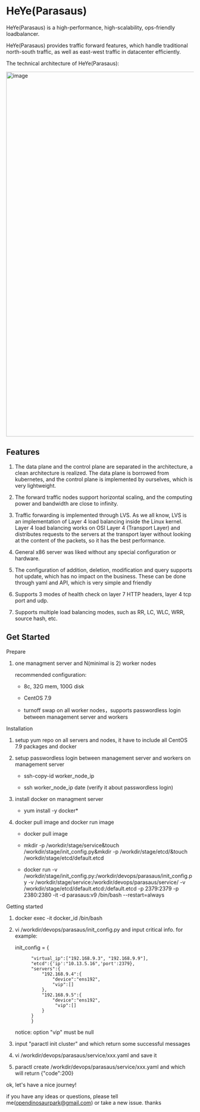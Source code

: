 # HeYe(Parasaus)

HeYe(Parasaus) is a high-performance, high-scalability, ops-friendly loadbalancer.

HeYe(Parasaus) provides traffic forward features, which handle traditional north-south traffic, as well as east-west traffic in datacenter efficiently.

The technical architecture of HeYe(Parasaus):

<img width="978" alt="image" src="https://user-images.githubusercontent.com/104561610/198887824-a14f5d78-7bb1-4d7a-a33b-0e63125714d4.png">

Features
------------------------
1. The data plane and the control plane are separated in the architecture, a clean architecture is realized. The data plane is borrowed from kubernetes, and the control plane is implemented by ourselves, which is very lightweight.

2. The forward traffic nodes support horizontal scaling, and the computing power and bandwidth are close to infinity.

3. Traffic forwarding is implemented through LVS. As we all know, LVS is an implementation of Layer 4 load balancing inside the Linux kernel. Layer 4 load balancing works on OSI Layer 4 (Transport Layer) and distributes requests to the servers at the transport layer without looking at the content of the packets, so it has the best performance.

4. General x86 server was liked without any special configuration or hardware.

5. The configuration of addition, deletion, modification and query supports hot update, which has no impact on the business. These can be done through yaml and API, which is very simple and friendly

6. Supports 3 modes of health check on layer 7 HTTP headers, layer 4 tcp port and udp.

7. Supports multiple load balancing modes, such as RR, LC, WLC, WRR, source hash, etc.

Get Started
----------------------------

Prepare

  1. one managment server and N(minimal is 2) worker nodes

     recommended configuration: 

     * 8c, 32G mem, 100G disk
     
     * CentOS 7.9

     * turnoff swap on all worker nodes，supports passwordless login between management server and workers

Installation

  1. setup yum repo on all servers and nodes, it have to include all CentOS 7.9 packages and docker

  2. setup passwordless login between management server and workers on management server
     
     * ssh-copy-id worker_node_ip

     * ssh worker_node_ip date (verify it about passwordless login)
 
  3. install docker on managment server

     * yum install -y docker*

  4. docker pull image and docker run image

     * docker pull image

     * mkdir -p /workdir/stage/service&touch /workdir/stage/init_config.py&mkdir -p /workdir/stage/etcd/&touch /workdir/stage/etcd/default.etcd

     * docker run -v /workdir/stage/init_config.py:/workdir/devops/parasaus/init_config.py -v /workdir/stage/service:/workdir/devops/parasaus/service/ -v /workdir/stage/etcd/default.etcd:/default.etcd -p 2379:2379 -p 2380:2380 -it -d parasaus:v9 /bin/bash --restart=always

Getting started

  1. docker exec -it docker_id /bin/bash 
  
  2. vi /workdir/devops/parasaus/init_config.py and input critical info. for example:
  
     init_config = {
     
               "virtual_ip":["192.168.9.3", "192.168.9.9"],
               "etcd":{'ip':"10.13.5.16",'port':2379},
               "servers":{
                   "192.168.9.4":{
                       "device":"ens192",
                       "vip":[]
                   },
                   "192.168.9.5":{
                       "device":"ens192",
                        "vip":[]
                   }
               }
               }
               
     notice: option "vip" must be null
  
  3. input "paractl init cluster" and which return some successful messages

  4. vi /workdir/devops/parasaus/service/xxx.yaml and save it
  
  5. paractl create /workdir/devops/parasaus/service/xxx.yaml and which will return {"code":200}

ok, let's have a nice journey!
  
if you have any ideas or questions, please tell me(opendinosaurpark@gmail.com) or take a new issue. thanks
